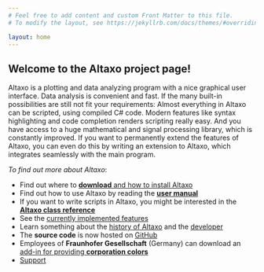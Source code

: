 ```yaml
---
# Feel free to add content and custom Front Matter to this file.
# To modify the layout, see https://jekyllrb.com/docs/themes/#overriding-theme-defaults

layout: home
---
```


## Welcome to the Altaxo project page!

Altaxo is a plotting and data analyzing program with a nice graphical user interface. Data analysis is convenient and fast. If the many built-in possibilities are still not fit your requirements: Almost everything in Altaxo can be scripted, using compiled C# code. Modern features like syntax highlighting and code completion renders scripting really easy. And you have access to a huge mathematical and signal processing library, which is constantly improved. If you want to permanently extend the features of Altaxo, you can even do this by writing an extension to Altaxo, which integrates seamlessly with the main program.

*To find out more about Altaxo*:

* Find out where to [**download** and how to install Altaxo](download.html)
* Find out how to use Altaxo by reading the [**user manual**](http://altaxo.sourceforge.net/AltaxoClassRef/html/1B7FE024E7E614BFA13DAA1FD005CB2E.htm)
* If you want to write scripts in Altaxo, you might be interested in the
  [**Altaxo class reference**](http://altaxo.sourceforge.net/AltaxoClassRef/html/R_Project_Documentation.htm)
* See the [currently implemented features](features.html)
* Learn something about the [history of Altaxo](history.html) and the [developer](developer.html)
* The **source code** is now hosted on [GitHub](https://github.com/Altaxo/Altaxo)
* Employees of **Fraunhofer Gesellschaft** (Germany) can download an [add-in for providing
  **corporation colors**](fraunhofer.html)
* [Support](support.html)
